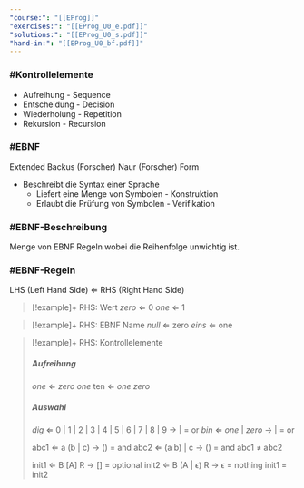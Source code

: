 ```yaml
---
"course:": "[[EProg]]"
"exercises:": "[[EProg_U0_e.pdf]]"
"solutions:": "[[EProg_U0_s.pdf]]"
"hand-in:": "[[EProg_U0_bf.pdf]]"
---
```


### #Kontrollelemente

- Aufreihung - Sequence
- Entscheidung - Decision
- Wiederholung - Repetition
- Rekursion - Recursion

### #EBNF

Extended Backus (Forscher) Naur (Forscher) Form

- Beschreibt die Syntax einer Sprache
	- Liefert eine Menge von Symbolen - Konstruktion
	- Erlaubt die Prüfung von Symbolen - Verifikation

###  #EBNF-Beschreibung

Menge von EBNF Regeln wobei die Reihenfolge unwichtig ist.

### #EBNF-Regeln

LHS (Left Hand Side) $\Leftarrow$ RHS (Right Hand Side)


> [!example]+ RHS: Wert
>  *zero* $\Leftarrow$ 0
>  *one* $\Leftarrow$ 1

> [!example]+ RHS: EBNF Name
>  *null* $\Leftarrow$ zero
>  *eins* $\Leftarrow$ one

> [!example]+ RHS: Kontrollelemente
> ##### Aufreihung
>  *one* $\Leftarrow$ *zero*  *one*
>  ten $\Leftarrow$ *one*  *zero*
> ##### Auswahl
> *dig* $\Leftarrow$ 0 | 1 | 2 | 3 | 4 | 5 | 6 | 7 | 8 | 9 $\rightarrow$ | = or
> *bin* $\Leftarrow$ *one* | *zero* $\rightarrow$ | = or
> 
> abc1 $\Leftarrow$ a (b | c) $\rightarrow$ () = and
> abc2 $\Leftarrow$ (a b) | c $\rightarrow$ () = and
> abc1 $\neq$ abc2
> 
> init1 $\Leftarrow$ B [A] R  $\rightarrow$ [] = optional
> init2 $\Leftarrow$ B (A | $\epsilon$) R $\rightarrow$ $\epsilon$ = nothing
> init1 = init2
